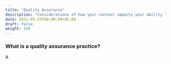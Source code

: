 ```yaml
---
title: "Quality Assurance"
description: "Considerations of how your context impacts your ability to gain value from a quality assurance practice"
date: 2023-05-23T00:00:00+05:00
draft: false
weight: 160
---
```


### What is a quality assurance practice?
A

